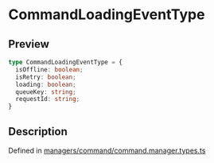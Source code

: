 
      
# CommandLoadingEventType

<div class="api-docs__section" data-reactroot="">

## Preview

</div><div class="api-docs__preview type" data-reactroot="">

```ts
type CommandLoadingEventType = {
  isOffline: boolean; 
  isRetry: boolean; 
  loading: boolean; 
  queueKey: string; 
  requestId: string; 
}
```

</div><div class="api-docs__section" data-reactroot="">

## Description

</div><div class="api-docs__description" data-reactroot=""><span class="api-docs__do-not-parse">



</span></div><div class="api-docs__definition" data-reactroot="">

Defined in [managers/command/command.manager.types.ts](https://github.com/BetterTyped/hyper-fetch/blob/089b54eb/packages/core/src/managers/command/command.manager.types.ts#L4)

</div>